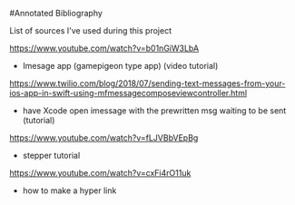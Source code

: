 #Annotated Bibliography

List of sources I've used during this project

https://www.youtube.com/watch?v=b01nGiW3LbA 
  - Imesage app (gamepigeon type app) (video tutorial)
  
  https://www.twilio.com/blog/2018/07/sending-text-messages-from-your-ios-app-in-swift-using-mfmessagecomposeviewcontroller.html
  - have Xcode open imessage with the prewritten msg waiting to be sent (tutorial)

https://www.youtube.com/watch?v=fLJVBbVEpBg
  - stepper tutorial

https://www.youtube.com/watch?v=cxFi4rO11uk
  - how to make a hyper link
